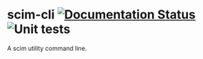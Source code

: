 # scim-cli [![Documentation Status](https://readthedocs.org/projects/scim-cli/badge/?version=latest)](https://scim-cli.readthedocs.io/en/latest/?badge=latest) ![Unit tests](https://github.com/yaal-coop/scim-cli/actions/workflows/tests.yml/badge.svg)

A scim utility command line.
